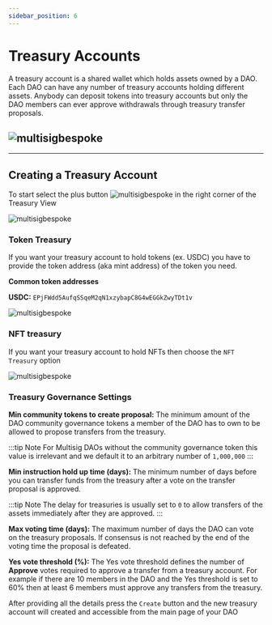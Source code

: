 ```yaml
---
sidebar_position: 6
---
```


# Treasury Accounts

A treasury account is a shared wallet which holds assets owned by a DAO. Each DAO can have any number of treasury accounts holding different assets. Anybody can deposit tokens into treasury accounts but only the DAO members can ever approve withdrawals through treasury transfer proposals.

## ![multisigbespoke](/img/treasuryAccount/vaults.png)
---
## Creating a Treasury Account

To start select the plus button ![multisigbespoke](/img/treasuryAccount/add_treasury.png) in the right corner of the Treasury View

![multisigbespoke](/img/treasuryAccount/vaults.png)

### Token Treasury

If you want your treasury account to hold tokens (ex. USDC) you have to provide the token address (aka mint address) of the token you need.

**Common token addresses**

**USDC:** `EPjFWdd5AufqSSqeM2qN1xzybapC8G4wEGGkZwyTDt1v`

![multisigbespoke](/img/treasuryAccount/usdc.png)

### NFT treasury

If you want your treasury account to hold NFTs then choose the `NFT Treasury` option

![multisigbespoke](/img/treasuryAccount/nft.png)

### Treasury Governance Settings

**Min community tokens to create proposal:** The minimum amount of the DAO community governance tokens a member of the DAO has to own to be allowed to propose transfers from the treasury.

:::tip Note
For Multisig DAOs without the community governance token this value is irrelevant and we default it to an arbitrary number of `1,000,000`
:::

**Min instruction hold up time (days):** The minimum number of days before you can transfer funds from the treasury after a vote on the transfer proposal is approved.

:::tip Note
The delay for treasuries is usually set to `0` to allow transfers of the assets immediately after they are approved.
:::

**Max voting time (days):** The maximum number of days the DAO can vote on the treasury proposals. If consensus is not reached by the end of the voting time the proposal is defeated.

**Yes vote threshold (%):** The Yes vote threshold defines the number of **Approve** votes required to approve a transfer from a treasury account. For example if there are 10 members in the DAO and the Yes threshold is set to 60% then at least 6 members must approve any transfers from the treasury.

After providing all the details press the `Create` button and the new treasury account will created and accessible from the main page of your DAO
